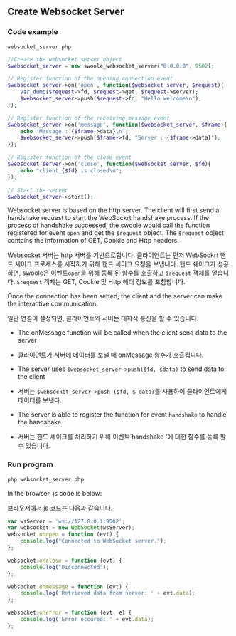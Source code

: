 ## Create Websocket Server

### Code example

`websocket_server.php`

```php
//Create the websocket server object 
$websocket_server = new swoole_websocket_server("0.0.0.0", 9502);

// Register function of the opening connection event
$websocket_server->on('open', function($websocket_server, $request){
    var_dump($request->fd, $request->get, $request->server);
    $websocket_server->push($request->fd, "Hello welcome\n");
});

// Register function of the receiving message event
$websocket_server->on('message', function($websocket_server, $frame){
    echo "Message : {$frame->data}\n";
    $websocket_server->push($frame->fd, "Server : {$frame->data}");
});

// Register function of the close event
$websocket_server->on('close', function($websocket_server, $fd){
    echo "client_{$fd} is closed\n";
});

// Start the server
$websocket_server->start();
```

Websocket server is based on the http server. The client will first send a handshake request to start the WebSockrt handshake process. If the process of handshake successed, the swoole would call the function registered for event `open` and get the `$request` object. The `$request` object contains the information of GET, Cookie and Http headers. 

Websocket 서버는 http 서버를 기반으로합니다. 클라이언트는 먼저 WebSockrt 핸드 셰이크 프로세스를 시작하기 위해 핸드 셰이크 요청을 보냅니다. 핸드 쉐이크가 성공하면, swoole은 이벤트`open`을 위해 등록 된 함수를 호출하고 `$request` 객체를 얻습니다.  `$request` 객체는 GET, Cookie 및 Http 헤더 정보를 포함합니다.

Once the connection has been setted, the client and the server can make the interactive communication.

일단 연결이 설정되면, 클라이언트와 서버는 대화식 통신을 할 수 있습니다.

- The onMessage function will be called when the client send data to the server

- 클라이언트가 서버에 데이터를 보낼 때 onMessage 함수가 호출됩니다.

- The server uses `$websocket_server->push($fd, $data)` to send data to the client

- 서버는 `$websocket_server->push ($fd, $ data)`를 사용하여 클라이언트에게 데이터를 보낸다.

- The server is able to register the function for event `handshake` to handle the handshake

- 서버는 핸드 셰이크를 처리하기 위해 이벤트`handshake '에 대한 함수를 등록 할 수 있습니다.

### Run program

```bash
php websocket_server.php
```

In the browser, js code is below:

브라우저에서 js 코드는 다음과 같습니다.

``` javascript
var wsServer = 'ws://127.0.0.1:9502';
var websocket = new WebSocket(wsServer);
websocket.onopen = function (evt) {
    console.log("Connected to WebSocket server.");
};

websocket.onclose = function (evt) {
    console.log("Disconnected");
};

websocket.onmessage = function (evt) {
    console.log('Retrieved data from server: ' + evt.data);
};

websocket.onerror = function (evt, e) {
    console.log('Error occured: ' + evt.data);
};

```
